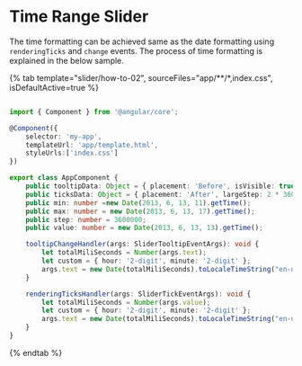 # Time Range Slider

The time formatting can be achieved same as the date formatting using `renderingTicks` and
`change` events. The process of time formatting is
explained in the below sample.

{% tab template="slider/how-to-02", sourceFiles="app/**/*,index.css", isDefaultActive=true %}

```typescript

import { Component } from '@angular/core';

@Component({
    selector: 'my-app',
    templateUrl: 'app/template.html',
    styleUrls:['index.css']
})

export class AppComponent {
    public tooltipData: Object = { placement: 'Before', isVisible: true };
    public ticksData: Object = { placement: 'After', largeStep: 2 * 3600000 };
    public min: number =new Date(2013, 6, 13, 11).getTime();
    public max: number = new Date(2013, 6, 13, 17).getTime();
    public step: number = 3600000;
    public value: number = new Date(2013, 6, 13, 13).getTime();

    tooltipChangeHandler(args: SliderTooltipEventArgs): void {
        let totalMiliSeconds = Number(args.text);
        let custom = { hour: '2-digit', minute: '2-digit' };
        args.text = new Date(totalMiliSeconds).toLocaleTimeString("en-us", custom);
    }

    renderingTicksHandler(args: SliderTickEventArgs): void {
        let totalMiliSeconds = Number(args.value);
        let custom = { hour: '2-digit', minute: '2-digit' };
        args.text = new Date(totalMiliSeconds).toLocaleTimeString("en-us", custom);
    }
}

```

{% endtab %}
